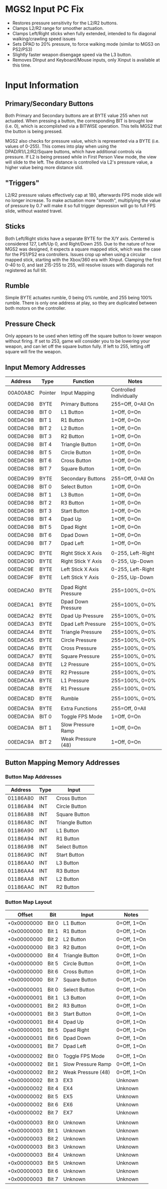 # MGS2 Input PC Fix
 
* Restores pressure sensitivity for the L2/R2 buttons.
* Clamps L2/R2 range for smoother actuation.
* Clamps Left/Right sticks when fully extended, intended to fix diagonal walking/crawling speed issues
* Sets DPAD to 20% pressure, to force walking mode (similar to MGS3 on PS2/PS3)
* Slightly faster weapon disengage speed via the L3 button.
* Removes DInput and Keyboard/Mouse inputs, only Xinput is available at this time.

# Input Information

## Primary/Secondary Buttons

Both Primary and Secondary buttons are at BYTE value 255 when not actuated. When pressing a button, the corresponding BIT is brought low (i.e. 0), which is accomplished via a BITWISE operation. This tells MGS2 that the button is being pressed.

MGS2 also checks for pressure value, which is represented via a BYTE (i.e. values of 0-255). This comes into play when using the DPAD/R1/L2/R2/Square buttons, which have additional controls via pressure. If L2 is being pressed while in First Person View mode, the view will slide to the left. The distance is controlled via L2's pressure value, a higher value being more distance slid.

## "Triggers"

L2/R2 pressure values effectively cap at 180, afterwards FPS mode slide will no longer increase. To make actuation more "smooth", multiplying the value of pressure by 0.7 will make it so full trigger depression will go to full FPS slide, without wasted travel.

## Sticks

Both Left/Right sticks have a separate BYTE for the X/Y axis. Centered is considered 127, Left/Up 0, and Right/Down 255. Due to the nature of how MGS2 was designed, it expects a square mapped stick, which was the case for the PS1/PS2 era controllers. Issues crop up when using a circular mapped stick, starting with the Xbox/360 era with XInput. Clamping the first 0-40 to 0, and last 215-255 to 255, will resolve issues with diagonals not registered as full tilt.

## Rumble

Simple BYTE actuates rumble, 0 being 0% rumble, and 255 being 100% rumble. There is only one address at play, so they are duplicated between both motors on the controller.

## Pressure Check

Only appears to be used when letting off the square button to lower weapon without firing. If set to 253, game will consider you to be lowering your weapon, and can let off the square button fully. If left to 255, letting off square will fire the weapon.

## Input Memory Addresses

| Address  | Type     | Function            | Notes                   |
| -------- | -------- | ------------------- | ----------------------- |
| 00A00A8C | Pointer  | Input Mapping       | Controlled Individually |
| 00EDAC98 | BYTE     | Primary Buttons     | 255=Off, 0=All On       |
| 00EDAC98 | BIT 0    | L1 Button           | 1=Off, 0=On             |
| 00EDAC98 | BIT 1    | R1 Button           | 1=Off, 0=On             |
| 00EDAC98 | BIT 2    | L2 Button           | 1=Off, 0=On             |
| 00EDAC98 | BIT 3    | R2 Button           | 1=Off, 0=On             |
| 00EDAC98 | BIT 4    | Triangle Button     | 1=Off, 0=On             |
| 00EDAC98 | BIT 5    | Circle Button       | 1=Off, 0=On             |
| 00EDAC98 | BIT 6    | Cross Button        | 1=Off, 0=On             |
| 00EDAC98 | BIT 7    | Square Button       | 1=Off, 0=On             |
|          |          |                     |                         |
| 00EDAC99 | BYTE     | Secondary Buttons   | 255=Off, 0=All On       |
| 00EDAC98 | BIT 0    | Select Button       | 1=Off, 0=On             |
| 00EDAC98 | BIT 1    | L3 Button           | 1=Off, 0=On             |
| 00EDAC98 | BIT 2    | R3 Button           | 1=Off, 0=On             |
| 00EDAC98 | BIT 3    | Start Button        | 1=Off, 0=On             |
| 00EDAC98 | BIT 4    | Dpad Up             | 1=Off, 0=On             |
| 00EDAC98 | BIT 5    | Dpad Right          | 1=Off, 0=On             |
| 00EDAC98 | BIT 6    | Dpad Down           | 1=Off, 0=On             |
| 00EDAC98 | BIT 7    | Dpad Left           | 1=Off, 0=On             |
|          |          |                     |                         |
| 00EDAC9C | BYTE     | Right Stick X Axis  | 0-255, Left-Right       |
| 00EDAC9D | BYTE     | Right Stick Y Axis  | 0-255, Up-Down          |
| 00EDAC9E | BYTE     | Left Stick X Axis   | 0-255, Left-Right       |
| 00EDAC9F | BYTE     | Left Stick Y Axis   | 0-255, Up-Down          |
|          |          |                     |                         |
| 00EDACA0 | BYTE     | Dpad Right Pressure | 255=100%, 0=0%          |
| 00EDACA1 | BYTE     | Dpad Down Pressure  | 255=100%, 0=0%          |
| 00EDACA2 | BYTE     | Dpad Up Pressure    | 255=100%, 0=0%          |
| 00EDACA3 | BYTE     | Dpad Left Pressure  | 255=100%, 0=0%          |
| 00EDACA4 | BYTE     | Triangle Pressure   | 255=100%, 0=0%          |
| 00EDACA5 | BYTE     | Circle Pressure     | 255=100%, 0=0%          |
| 00EDACA6 | BYTE     | Cross Pressure      | 255=100%, 0=0%          |
| 00EDACA7 | BYTE     | Square Pressure     | 255=100%, 0=0%          |
| 00EDACA8 | BYTE     | L2 Pressure         | 255=100%, 0=0%          |
| 00EDACA9 | BYTE     | R2 Pressure         | 255=100%, 0=0%          |
| 00EDACAA | BYTE     | L1 Pressure         | 255=100%, 0=0%          |
| 00EDACAB | BYTE     | R1 Pressure         | 255=100%, 0=0%          |
|          |          |                     |                         |
| 00EDAC8D | BYTE     | Rumble              | 255=100%, 0=0%          |
|          |          |                     |                         |
| 00EDAC9A | BYTE     | Extra Functions     | 255=Off, 0=All          |
| 00EDAC9A | BIT 0    | Toggle FPS Mode     | 1=Off, 0=On             |
| 00EDAC9A | BIT 1    | Slow Pressure Ramp  | 1=Off, 0=On             |
| 00EDAC9A | BIT 2    | Weak Pressure (48)  | 1=Off, 0=On             |

## Button Mapping Memory Addresses

### Button Map Addresses

| Address  | Type | Input           |
| -------- | ---- | --------------- |
| 01186A80 | INT  | Cross Button    |
| 01186A84 | INT  | Circle Button   |
| 01186A88 | INT  | Square Button   |
| 01186A8C | INT  | Triangle Button |
| 01186A90 | INT  | L1 Button       |
| 01186A94 | INT  | R1 Button       |
| 01186A98 | INT  | Select Button   |
| 01186A9C | INT  | Start Button    |
| 01186AA0 | INT  | L3 Button       |
| 01186AA4 | INT  | R3 Button       |
| 01186AA8 | INT  | L2 Button       |
| 01186AAC | INT  | R2 Button       |


### Button Map Layout

| Offset      | Bit   | Input              | Notes       |
| ----------- | ----- | ------------------ | ----------- |
| +0x00000000 | Bit 0 | L1 Button          | 0=Off, 1=On |
| +0x00000000 | Bit 1 | R1 Button          | 0=Off, 1=On |
| +0x00000000 | Bit 2 | L2 Button          | 0=Off, 1=On |
| +0x00000000 | Bit 3 | R2 Button          | 0=Off, 1=On |
| +0x00000000 | Bit 4 | Triangle Button    | 0=Off, 1=On |
| +0x00000000 | Bit 5 | Circle Button      | 0=Off, 1=On |
| +0x00000000 | Bit 6 | Cross Button       | 0=Off, 1=On |
| +0x00000000 | Bit 7 | Square Button      | 0=Off, 1=On |
|             |       |                    |             |
| +0x00000001 | Bit 0 | Select Button      | 0=Off, 1=On |
| +0x00000001 | Bit 1 | L3 Button          | 0=Off, 1=On |
| +0x00000001 | Bit 2 | R3 Button          | 0=Off, 1=On |
| +0x00000001 | Bit 3 | Start Button       | 0=Off, 1=On |
| +0x00000001 | Bit 4 | Dpad Up            | 0=Off, 1=On |
| +0x00000001 | Bit 5 | Dpad Right         | 0=Off, 1=On |
| +0x00000001 | Bit 6 | Dpad Down          | 0=Off, 1=On |
| +0x00000001 | Bit 7 | Dpad Left          | 0=Off, 1=On |
|             |       |                    |             |
| +0x00000002 | Bit 0 | Toggle FPS Mode    | 0=Off, 1=On |
| +0x00000002 | Bit 1 | Slow Pressure Ramp | 0=Off, 1=On |
| +0x00000002 | Bit 2 | Weak Pressure (48) | 0=Off, 1=On |
| +0x00000002 | Bit 3 | EX3                | Unknown     |
| +0x00000002 | Bit 4 | EX4                | Unknown     |
| +0x00000002 | Bit 5 | EX5                | Unknown     |
| +0x00000002 | Bit 6 | EX6                | Unknown     |
| +0x00000002 | Bit 7 | EX7                | Unknown     |
|             |       |                    |             |
| +0x00000003 | Bit 0 | Unknown            | Unknown     |
| +0x00000003 | Bit 1 | Unknown            | Unknown     |
| +0x00000003 | Bit 2 | Unknown            | Unknown     |
| +0x00000003 | Bit 3 | Unknown            | Unknown     |
| +0x00000003 | Bit 4 | Unknown            | Unknown     |
| +0x00000003 | Bit 5 | Unknown            | Unknown     |
| +0x00000003 | Bit 6 | Unknown            | Unknown     |
| +0x00000003 | Bit 7 | Unknown            | Unknown     |
